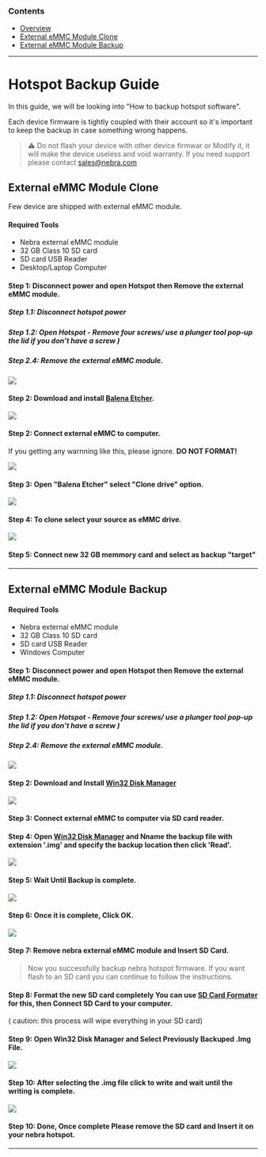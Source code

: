 ### Contents

* [Overview](#hotspot-backup-guide) 
* [External eMMC Module Clone](#external-emmc-module-clone)
* [External eMMC Module Backup](#external-emmc-module-backup)

<hr>

# Hotspot Backup Guide 

In this guide, we will be looking into "How to backup hotspot software". 

Each device firmware is tightly coupled with their account so it's important to keep the backup in case something wrong happens.


> ⚠ Do not flash your device with other device firmwar or Modify it, it will make the device useless and void warranty. If you need support please contact sales@nebra.com


## External eMMC Module Clone

Few device are shipped with external eMMC module. 


#### Required Tools

* Nebra external eMMC module 
* 32 GB Class 10 SD card 
* SD card  USB Reader 
* Desktop/Laptop Computer 


#### Step 1: Disconnect power and open Hotspot then Remove the external eMMC module. 

##### Step 1.1: Disconnect hotspot power 

##### Step 1.2: Open Hotspot -  Remove four screws/ use a plunger tool pop-up the lid if you  don’t have a screw )

##### Step 2.4: Remove the external eMMC module. 

![](../media/photos/hotspotBackup/externaleMMC/001.png)

#### Step 2: Download and install [Balena Etcher](https://www.balena.io/etcher/). 

![](../media/photos/hotspotBackup/externaleMMC/002.png)

#### Step 2: Connect external eMMC to computer. 

If you getting any warnning like this, please ignore. **DO NOT FORMAT!**

![](../media/photos/hotspotBackup/externaleMMC/003.png)

#### Step 3: Open "Balena Etcher" select "Clone drive" option. 


![](../media/photos/hotspotBackup/externaleMMC/004.png)


#### Step 4: To clone select your source as eMMC drive. 

![](../media/photos/hotspotBackup/externaleMMC/005.png)


#### Step 5: Connect new 32 GB memmory card and select as backup "target"


<hr>

## External eMMC Module Backup 

#### Required Tools

* Nebra external eMMC module 
* 32 GB Class 10 SD card 
* SD card  USB Reader 
* Windows Computer



#### Step 1: Disconnect power and open Hotspot then Remove the external eMMC module. 

##### Step 1.1: Disconnect hotspot power 

##### Step 1.2: Open Hotspot -  Remove four screws/ use a plunger tool pop-up the lid if you  don’t have a screw )

##### Step 2.4: Remove the external eMMC module. 

![](../media/photos/hotspotBackup/externaleMMC/001.png)

#### Step 2: Download and Install [Win32 Disk Manager](https://sourceforge.net/projects/win32diskimager/)

![](../media/photos/hotspotBackup/externaleMMC/win001.png)

#### Step 3: Connect external eMMC to computer via SD card reader. 


#### Step 4: Open [Win32 Disk Manager](https://sourceforge.net/projects/win32diskimager/) and Nname the backup file with extension '.img' and specify the backup location then click 'Read'. 

![](../media/photos/hotspotBackup/externaleMMC/win002.png)

#### Step 5: Wait Until Backup is complete.

![](../media/photos/hotspotBackup/externaleMMC/win003.png)

#### Step 6: Once it is complete, Click OK. 

![](../media/photos/hotspotBackup/externaleMMC/win004.png)


#### Step 7:  Remove nebra external eMMC module and Insert SD Card.

> Now you successfully backup nebra hotspot firmware. If you want flash to an SD card you can continue to follow the instructions. 

#### Step 8:  Format the new SD card completely You can use [SD Card Formater](https://www.sdcard.org/downloads/formatter/) for this, then  Connect SD Card to your computer. 

( caution: this process will wipe everything in your SD card)

#### Step 9: Open Win32 Disk Manager and Select Previously Backuped  .Img File.

![](../media/photos/hotspotBackup/externaleMMC/win005.png)

#### Step 10: After selecting the .img file click to write and wait until the writing is complete.  

![](../media/photos/hotspotBackup/externaleMMC/win006.png)

#### Step 10: Done, Once complete Please remove the SD card and Insert it on your nebra hotspot.

<hr>























